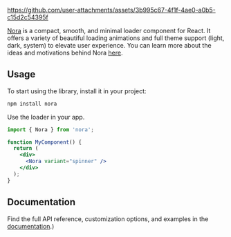 https://github.com/user-attachments/assets/3b995c67-4f1f-4ae0-a0b5-c15d2c54395f

[Nora](https://sonner.emilkowal.ski/) is a compact, smooth, and minimal loader component for React. It offers a variety of beautiful loading animations and full theme support (light, dark, system) to elevate user experience. You can learn more about the ideas and motivations behind Nora [here](https://emilkowal.ski/ui/building-a-toast-component).

## Usage

To start using the library, install it in your project:

```bash
npm install nora
```

Use the loader in your app.

```jsx
import { Nora } from 'nora';

function MyComponent() {
  return (
    <div>
      <Nora variant="spinner" />
    </div>
  );
}
```

## Documentation
Find the full API reference, customization options, and examples in the [documentation](https://sonner.emilkowal.ski/getting-started).)
